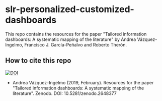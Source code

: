 # slr-personalized-customized-dashboards

This repo contains the resources for the paper "Tailored information dashboards: A systematic mapping of the literature" by Andrea Vázquez-Ingelmo, Francisco J. García-Peñalvo and Roberto Therón.

## How to cite this repo

[![DOI](https://zenodo.org/badge/172582769.svg)](https://zenodo.org/badge/latestdoi/172582769)

* Andrea Vázquez-Ingelmo (2019, February). Resources for the paper "Tailored information dashboards: A systematic mapping of the literature". Zenodo. DOI: 10.5281/zenodo.2648377
